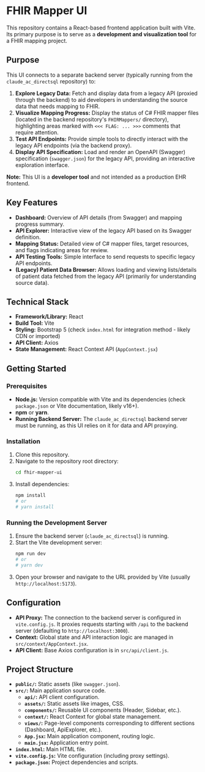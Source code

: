# FHIR Mapper UI

This repository contains a React-based frontend application built with Vite. Its primary purpose is to serve as a **development and visualization tool** for a FHIR mapping project.

## Purpose

This UI connects to a separate backend server (typically running from the `claude_ac_directsql` repository) to:

1.  **Explore Legacy Data:** Fetch and display data from a legacy API (proxied through the backend) to aid developers in understanding the source data that needs mapping to FHIR.
2.  **Visualize Mapping Progress:** Display the status of C# FHIR mapper files (located in the backend repository's `FHIRMappers/` directory), highlighting areas marked with `<<< FLAG: ... >>>` comments that require attention.
3.  **Test API Endpoints:** Provide simple tools to directly interact with the legacy API endpoints (via the backend proxy).
4.  **Display API Specification:** Load and render an OpenAPI (Swagger) specification (`swagger.json`) for the legacy API, providing an interactive exploration interface.

**Note:** This UI is a **developer tool** and not intended as a production EHR frontend.

## Key Features

*   **Dashboard:** Overview of API details (from Swagger) and mapping progress summary.
*   **API Explorer:** Interactive view of the legacy API based on its Swagger definition.
*   **Mapping Status:** Detailed view of C# mapper files, target resources, and flags indicating areas for review.
*   **API Testing Tools:** Simple interface to send requests to specific legacy API endpoints.
*   **(Legacy) Patient Data Browser:** Allows loading and viewing lists/details of patient data fetched from the legacy API (primarily for understanding source data).

## Technical Stack

*   **Framework/Library:** React
*   **Build Tool:** Vite
*   **Styling:** Bootstrap 5 (check `index.html` for integration method - likely CDN or imported)
*   **API Client:** Axios
*   **State Management:** React Context API (`AppContext.jsx`)

## Getting Started

### Prerequisites

*   **Node.js:** Version compatible with Vite and its dependencies (check `package.json` or Vite documentation, likely v16+).
*   **npm** or **yarn**.
*   **Running Backend Server:** The `claude_ac_directsql` backend server must be running, as this UI relies on it for data and API proxying.

### Installation

1.  Clone this repository.
2.  Navigate to the repository root directory:
    ```bash
    cd fhir-mapper-ui
    ```
3.  Install dependencies:
    ```bash
    npm install
    # or
    # yarn install
    ```

### Running the Development Server

1.  Ensure the backend server (`claude_ac_directsql`) is running.
2.  Start the Vite development server:
    ```bash
    npm run dev
    # or
    # yarn dev
    ```
3.  Open your browser and navigate to the URL provided by Vite (usually `http://localhost:5173`).

## Configuration

*   **API Proxy:** The connection to the backend server is configured in `vite.config.js`. It proxies requests starting with `/api` to the backend server (defaulting to `http://localhost:3000`).
*   **Context:** Global state and API interaction logic are managed in `src/context/AppContext.jsx`.
*   **API Client:** Base Axios configuration is in `src/api/client.js`.

## Project Structure

*   **`public/`:** Static assets (like `swagger.json`).
*   **`src/`:** Main application source code.
    *   **`api/`:** API client configuration.
    *   **`assets/`:** Static assets like images, CSS.
    *   **`components/`:** Reusable UI components (Header, Sidebar, etc.).
    *   **`context/`:** React Context for global state management.
    *   **`views/`:** Page-level components corresponding to different sections (Dashboard, ApiExplorer, etc.).
    *   **`App.jsx`:** Main application component, routing logic.
    *   **`main.jsx`:** Application entry point.
*   **`index.html`:** Main HTML file.
*   **`vite.config.js`:** Vite configuration (including proxy settings).
*   **`package.json`:** Project dependencies and scripts.
